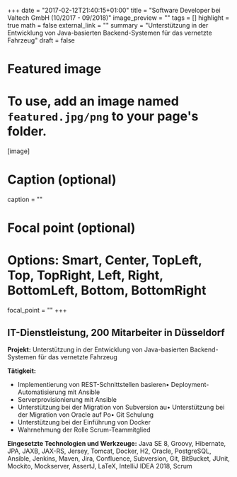 +++
date = "2017-02-12T21:40:15+01:00"
title = "Software Developer bei Valtech GmbH (10/2017 - 09/2018)"
image_preview = ""
tags = []
highlight = true
math = false
external_link = ""
summary = "Unterstützung in der Entwicklung von Java-basierten Backend-Systemen für das vernetzte Fahrzeug"
draft = false

# Featured image
# To use, add an image named `featured.jpg/png` to your page's folder.
[image]
# Caption (optional)
caption = ""

# Focal point (optional)
# Options: Smart, Center, TopLeft, Top, TopRight, Left, Right, BottomLeft, Bottom, BottomRight
focal_point = ""
+++

## IT-Dienstleistung, 200 Mitarbeiter in Düsseldorf

**Projekt:** Unterstützung in der Entwicklung von Java-basierten Backend-Systemen für das vernetzte Fahrzeug

**Tätigkeit:**

* Implementierung von REST-Schnittstellen basieren• Deployment-Automatisierung mit Ansible
* Serverprovisionierung mit Ansible
* Unterstützung bei der Migration von Subversion au• Unterstützung bei der Migration von Oracle auf Po• Git Schulung
* Unterstützung bei der Einführung von Docker
* Wahrnehmung der Rolle Scrum-Teammitglied

**Eingesetzte Technologien und Werkzeuge:** Java SE 8, Groovy, Hibernate, JPA, JAXB, JAX-RS, Jersey, Tomcat, Docker, H2, Oracle, PostgreSQL, Ansible, Jenkins, Maven, Jira, Confluence, Subversion, Git, BitBucket, JUnit, Mockito, Mockserver, AssertJ, LaTeX, IntelliJ IDEA 2018, Scrum
